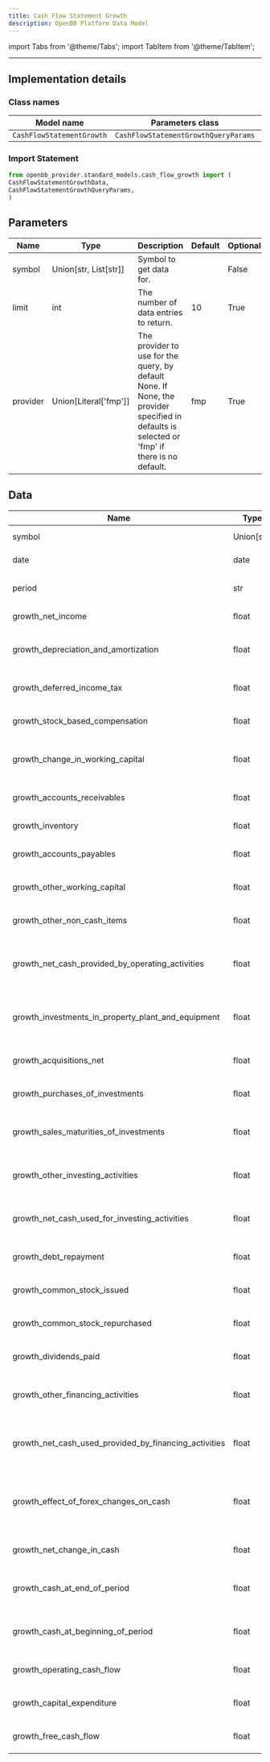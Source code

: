```yaml
---
title: Cash Flow Statement Growth
description: OpenBB Platform Data Model
---
```



import Tabs from '@theme/Tabs';
import TabItem from '@theme/TabItem';


---

## Implementation details

### Class names

| Model name | Parameters class | Data class |
| ---------- | ---------------- | ---------- |
| `CashFlowStatementGrowth` | `CashFlowStatementGrowthQueryParams` | `CashFlowStatementGrowthData` |

### Import Statement

```python
from openbb_provider.standard_models.cash_flow_growth import (
CashFlowStatementGrowthData,
CashFlowStatementGrowthQueryParams,
)
```

## Parameters

<Tabs>
<TabItem value="standard" label="Standard">

| Name | Type | Description | Default | Optional |
| ---- | ---- | ----------- | ------- | -------- |
| symbol | Union[str, List[str]] | Symbol to get data for. |  | False |
| limit | int | The number of data entries to return. | 10 | True |
| provider | Union[Literal['fmp']] | The provider to use for the query, by default None. If None, the provider specified in defaults is selected or 'fmp' if there is no default. | fmp | True |
</TabItem>

</Tabs>

## Data

<Tabs>
<TabItem value="standard" label="Standard">

| Name | Type | Description |
| ---- | ---- | ----------- |
| symbol | Union[str] | Symbol to get data for. |
| date | date | The date of the data. |
| period | str | Period the statement is returned for. |
| growth_net_income | float | Growth rate of net income. |
| growth_depreciation_and_amortization | float | Growth rate of depreciation and amortization. |
| growth_deferred_income_tax | float | Growth rate of deferred income tax. |
| growth_stock_based_compensation | float | Growth rate of stock-based compensation. |
| growth_change_in_working_capital | float | Growth rate of change in working capital. |
| growth_accounts_receivables | float | Growth rate of accounts receivables. |
| growth_inventory | float | Growth rate of inventory. |
| growth_accounts_payables | float | Growth rate of accounts payables. |
| growth_other_working_capital | float | Growth rate of other working capital. |
| growth_other_non_cash_items | float | Growth rate of other non-cash items. |
| growth_net_cash_provided_by_operating_activities | float | Growth rate of net cash provided by operating activities. |
| growth_investments_in_property_plant_and_equipment | float | Growth rate of investments in property, plant, and equipment. |
| growth_acquisitions_net | float | Growth rate of net acquisitions. |
| growth_purchases_of_investments | float | Growth rate of purchases of investments. |
| growth_sales_maturities_of_investments | float | Growth rate of sales maturities of investments. |
| growth_other_investing_activities | float | Growth rate of other investing activities. |
| growth_net_cash_used_for_investing_activities | float | Growth rate of net cash used for investing activities. |
| growth_debt_repayment | float | Growth rate of debt repayment. |
| growth_common_stock_issued | float | Growth rate of common stock issued. |
| growth_common_stock_repurchased | float | Growth rate of common stock repurchased. |
| growth_dividends_paid | float | Growth rate of dividends paid. |
| growth_other_financing_activities | float | Growth rate of other financing activities. |
| growth_net_cash_used_provided_by_financing_activities | float | Growth rate of net cash used/provided by financing activities. |
| growth_effect_of_forex_changes_on_cash | float | Growth rate of the effect of foreign exchange changes on cash. |
| growth_net_change_in_cash | float | Growth rate of net change in cash. |
| growth_cash_at_end_of_period | float | Growth rate of cash at the end of the period. |
| growth_cash_at_beginning_of_period | float | Growth rate of cash at the beginning of the period. |
| growth_operating_cash_flow | float | Growth rate of operating cash flow. |
| growth_capital_expenditure | float | Growth rate of capital expenditure. |
| growth_free_cash_flow | float | Growth rate of free cash flow. |
</TabItem>

</Tabs>

